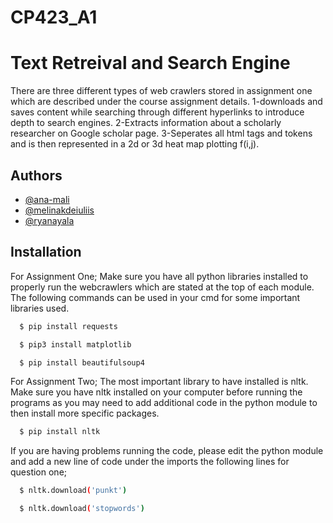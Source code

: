 # CP423_A1
# Text Retreival and Search Engine 

There are three different types of web crawlers stored in assignment one which are described under the course assignment details. 1-downloads and saves content while searching through different hyperlinks to introduce depth to search engines. 2-Extracts information about a scholarly researcher on Google scholar page. 3-Seperates all html tags and tokens and is then represented in a 2d or 3d heat map plotting f(i,j).


## Authors

- [@ana-mali](https://www.github.com/ana-mali)
- [@melinakdeiuliis](https://github.com/melinakdeiuliis)
- [@ryanayala](https://github.com/ryanayala)



## Installation

For Assignment One;
Make sure you have all python libraries installed to properly run the webcrawlers which are stated at the top of each module. The following commands can be used in your cmd for some important libraries used.
```bash
  $ pip install requests 

```
```bash
  $ pip3 install matplotlib

```
```bash
  $ pip install beautifulsoup4

```
For Assignment Two; 
The most important library to have installed is nltk. Make sure you have nltk installed on your computer before running the programs as you may need to add additional code in the python module to then install more specific packages. 
```bash
  $ pip install nltk

```
If you are having problems running the code, please edit the python module and add a new line of code under the imports the following lines for question one;
```bash
  $ nltk.download('punkt')

```
```bash
  $ nltk.download('stopwords')

```

